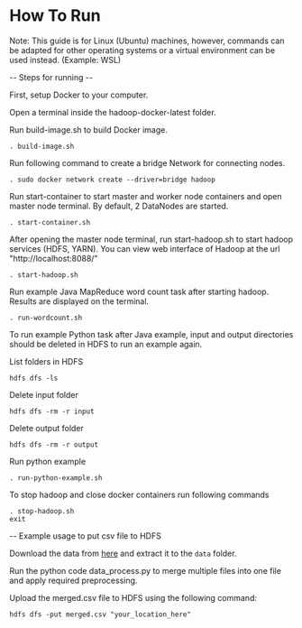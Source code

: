 # How To Run

Note: This guide is for Linux (Ubuntu) machines, however, commands can be adapted for other operating systems or a virtual environment can be used instead. (Example: WSL)

-- Steps for running --

First, setup Docker to your computer.

Open a terminal inside the hadoop-docker-latest folder.

Run build-image.sh to build Docker image.
```
. build-image.sh
```

Run following command to create a bridge Network for connecting nodes.

```
. sudo docker network create --driver=bridge hadoop
```

Run start-container to start master and worker node containers and open master node terminal. By default, 2 DataNodes are started.

```
. start-container.sh
```

After opening the master node terminal, run start-hadoop.sh to start hadoop services (HDFS, YARN). You can view web interface of Hadoop at the url "http://localhost:8088/"

```
. start-hadoop.sh
```

Run example Java MapReduce word count task after starting hadoop. Results are displayed on the terminal.

```
. run-wordcount.sh
```

To run example Python task after Java example, input and output directories should be deleted in HDFS to run an example again.

List folders in HDFS
```
hdfs dfs -ls
```

Delete input folder
```
hdfs dfs -rm -r input 
```
Delete output folder
```
hdfs dfs -rm -r output 
```

Run python example
```
. run-python-example.sh
```

To stop hadoop and close docker containers run following commands
```
. stop-hadoop.sh
exit
```

-- Example usage to put csv file to HDFS

Download the data from [here](https://www.kaggle.com/datasets/mryanm/luflow-network-intrusion-detection-data-set/data) and extract it to the `data` folder.

Run the python code data_process.py to merge multiple files into one file and apply required preprocessing.

Upload the merged.csv file to HDFS using the following command:

```
hdfs dfs -put merged.csv "your_location_here"
```